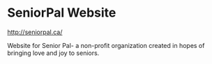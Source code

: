# SeniorPal Website
http://seniorpal.ca/

Website for Senior Pal- a non-profit organization created in hopes of bringing love and joy to seniors.
